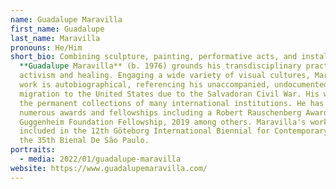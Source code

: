 ```yaml
---
name: Guadalupe Maravilla
first_name: Guadalupe
last_name: Maravilla
pronouns: He/Him
short_bio: Combining sculpture, painting, performative acts, and installation,
  **Guadalupe Maravilla** (b. 1976) grounds his transdisciplinary practice in
  activism and healing. Engaging a wide variety of visual cultures, Maravilla’s
  work is autobiographical, referencing his unaccompanied, undocumented
  migration to the United States due to the Salvadoran Civil War. His work is in
  the permanent collections of many international institutions. He has received
  numerous awards and fellowships including a Robert Rauschenberg Award in 2024,
  Guggenheim Foundation Fellowship, 2019 among others. Maravilla's work was
  included in the 12th Göteborg International Biennial for Contemporary Art and
  the 35th Bienal De São Paulo.
portraits:
  - media: 2022/01/guadalupe-maravilla
website: https://www.guadalupemaravilla.com/
---
```

